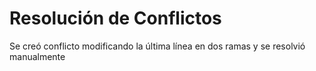 # Resolución de Conflictos
Se creó conflicto modificando la última línea en dos ramas y se resolvió manualmente
